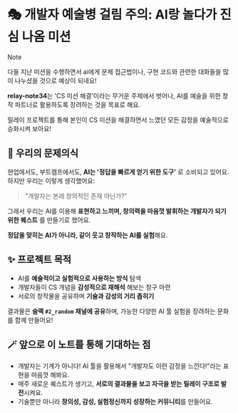 # 🎭 개발자 예술병 걸림 주의: AI랑 놀다가 진심 나옴 미션
> [!NOTE]
> 다들 지난 미션을 수행하면서 ai에게 문제 접근법이나, 구현 코드와 관련한 대화들을 많이 나누셨을 것으로 예상이 되네요!
> 
> **relay-note34**는 'CS 미션 해결'이라는 무거운 주제에서 벗어나, AI를 예술을 위한 창작 파트너로 활용하도록 장려하는 것을 목표로 해요.
> 
> 릴레이 프로젝트를 통해 본인이 CS 미션을 해결하면서 느꼈던 모든 감정을 예술적으로 승화시켜 보아요!

## 🧠 우리의 문제의식

현업에서도, 부트캠프에서도, **AI는 '정답을 빠르게 얻기 위한 도구'** 로 소비되고 있어요.   
하지만 우리는 이렇게 생각했어요:

> "개발자는 본래 창의적인 존재 아닌가?"

그래서 우리는 AI를 이용해 **표현하고 느끼며, 창의력을 마음껏 발휘하는 개발자가 되기 위한 퀘스트** 를 만들기로 했어요.

**정답을 맞히는 AI가 아니라, 같이 웃고 창작하는 AI를 실험**해요.


## ✨ 프로젝트 목적

- AI를 **예술적이고 실험적으로 사용하는 방식** 탐색
- 개발자들이 CS 개념을 **감성적으로 재해석** 해보는 창구 마련
- 서로의 창작물을 공유하며 **기술과 감성의 거리 좁히기** 

결과물은 **슬랙 `#2_random` 채널에 공유**하며, 가능한 다양한 AI 툴 실험을 장려하는 문화를 함께 만들어요!


## 🪄 앞으로 이 노트를 통해 기대하는 점

- 개발자는 기계가 아니다! AI 툴을 활용해서 "개발자도 이런 감정을 느낀다!"라는 표현을 마음껏 해봐요.
- 매주 새로운 퀘스트가 생기고, **서로의 결과물을 보고 자극을 받는 릴레이 구조로 발전**시켜요.
- 기술뿐만 아니라 **창의성, 감성, 실험정신까지 성장하는 커뮤니티**를 만들어요.
